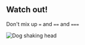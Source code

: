 ## Watch out!

Don't mix up `=` and `==` and `===`

![Dog shaking head](https://media.giphy.com/media/HlYYLuI3WsAW4/giphy.gif)
